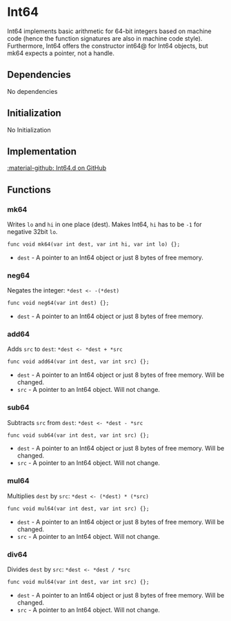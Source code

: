# Int64
Int64 implements basic arithmetic for 64-bit integers based on machine code (hence the function signatures are also in machine code style). Furthermore, Int64 offers the constructor int64@ for Int64 objects, but mk64 expects a pointer, not a handle.

## Dependencies
No dependencies

## Initialization
No Initialization

## Implementation
[:material-github: Int64.d on GitHub](https://github.com/Lehona/LeGo/blob/dev/Int64.d)

## Functions

### mk64
Writes `lo` and `hi` in one place (dest). Makes Int64, `hi` has to be `-1` for negative 32bit `lo`.
```dae
func void mk64(var int dest, var int hi, var int lo) {};
```

- `dest` - A pointer to an Int64 object or just 8 bytes of free memory.

### neg64
Negates the integer: `*dest <- -(*dest)`
```dae
func void neg64(var int dest) {};
```

- `dest` - A pointer to an Int64 object or just 8 bytes of free memory.

### add64
Adds `src` to `dest`: `*dest <- *dest + *src`
```dae
func void add64(var int dest, var int src) {};
```

- `dest` - A pointer to an Int64 object or just 8 bytes of free memory. Will be changed.
- `src` - A pointer to an Int64 object. Will not change.

### sub64
Subtracts `src` from `dest`: `*dest <- *dest - *src`
```dae
func void sub64(var int dest, var int src) {};
```

- `dest` - A pointer to an Int64 object or just 8 bytes of free memory. Will be changed.
- `src` - A pointer to an Int64 object. Will not change.

### mul64
Multiplies `dest` by `src`: `*dest <- (*dest) * (*src)`
```dae
func void mul64(var int dest, var int src) {};
```

- `dest` - A pointer to an Int64 object or just 8 bytes of free memory. Will be changed.
- `src` - A pointer to an Int64 object. Will not change.

### div64
Divides `dest` by `src`: `*dest <- *dest / *src`
```dae
func void mul64(var int dest, var int src) {};
```

- `dest` - A pointer to an Int64 object or just 8 bytes of free memory. Will be changed.
- `src` - A pointer to an Int64 object. Will not change.
